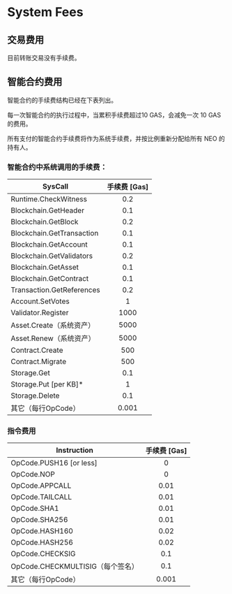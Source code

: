 # System Fees

## 交易费用

目前转账交易没有手续费。

## 智能合约费用

智能合约的手续费结构已经在下表列出。

每一次智能合约的执行过程中，当累积手续费超过10 GAS，会减免一次 10 GAS 的费用。

所有支付的智能合约手续费将作为系统手续费，并按比例重新分配给所有 NEO 的持有人。

### 智能合约中系统调用的手续费：

| SysCall                      | 手续费 [Gas]  
|------------------------------|:-------------:|
| Runtime.CheckWitness         | 0.2           |
| Blockchain.GetHeader         | 0.1           |
| Blockchain.GetBlock          | 0.2           |
| Blockchain.GetTransaction    | 0.1           |
| Blockchain.GetAccount        | 0.1           |
| Blockchain.GetValidators     | 0.2           |
| Blockchain.GetAsset          | 0.1           |
| Blockchain.GetContract       | 0.1           |
| Transaction.GetReferences    | 0.2           |
| Account.SetVotes             | 1             |
| Validator.Register           | 1000          |
| Asset.Create（系统资产）       | 5000          |
| Asset.Renew（系统资产）        | 5000          |
| Contract.Create              | 500           |
| Contract.Migrate             | 500           |
| Storage.Get                  | 0.1           |
| Storage.Put [per KB]*         | 1             |
| Storage.Delete               | 0.1           |
| 其它（每行OpCode）             | 0.001         |



### 指令费用

| Instruction                           | 手续费 [Gas] 
|---------------------------------------|:-------------:|
| OpCode.PUSH16 [or less]               | 0             |
| OpCode.NOP                            | 0             |
| OpCode.APPCALL                        | 0.01          |
| OpCode.TAILCALL                       | 0.01          |
| OpCode.SHA1                           | 0.01          |
| OpCode.SHA256                         | 0.01          |
| OpCode.HASH160                        | 0.02          |
| OpCode.HASH256                        | 0.02          |
| OpCode.CHECKSIG                       | 0.1           |
| OpCode.CHECKMULTISIG（每个签名）        | 0.1           |
| 其它（每行OpCode）                      | 0.001         |


